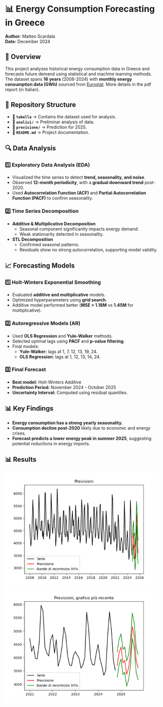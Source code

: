 # 📊 Energy Consumption Forecasting in Greece

**Author:** Matteo Scardala  
**Date:** December 2024  

## 📌 Overview
This project analyzes historical energy consumption data in Greece and forecasts future demand using statistical and machine learning methods. The dataset spans **16 years** (2008-2024) with **monthly energy consumption data (GWh)** sourced from [Eurostat](https://ec.europa.eu/eurostat/databrowser/view/ei_isen_m__custom_14777876/default/table?lang=en).
More details in the pdf report (in Italian).

## 📂 Repository Structure
- **📄 `tabella`** → Contains the dataset used for analysis.
- **📄 `analisi/`** → Preliminar analysis of data.
- **📄 `previsione/`** → Prediction for 2025.
- **📄 `README.md`** → Project documentation.

## 🔍 Data Analysis
### **1️⃣ Exploratory Data Analysis (EDA)**
- Visualized the time series to detect **trend, seasonality, and noise**.
- Observed **12-month periodicity**, with a **gradual downward trend** post-2020.
- Used **Autocorrelation Function (ACF)** and **Partial Autocorrelation Function (PACF)** to confirm seasonality.

### **2️⃣ Time Series Decomposition**
- **Additive & Multiplicative Decomposition**
  - Seasonal component significantly impacts energy demand.
  - Weak stationarity detected in seasonality.
- **STL Decomposition**
  - Confirmed seasonal patterns.
  - Residuals show no strong autocorrelation, supporting model validity.

## 📈 Forecasting Models
### **1️⃣ Holt-Winters Exponential Smoothing**
- Evaluated **additive and multiplicative** models.
- Optimized hyperparameters using **grid search**.
- Additive model performed better (**MSE = 1.18M** vs **1.45M** for multiplicative).

### **2️⃣ Autoregressive Models (AR)**
- Used **OLS Regression** and **Yule-Walker** methods.
- Selected optimal lags using **PACF** and **p-value filtering**.
- Final models:  
  - **Yule-Walker:** lags at 1, 7, 12, 13, 19, 24.  
  - **OLS Regression:** lags at 1, 12, 13, 14, 24.

### **3️⃣ Final Forecast**
- **Best model:** Holt-Winters Additive
- **Prediction Period:** November 2024 - October 2025
- **Uncertainty Interval:** Computed using residual quantiles.

## 📊 Key Findings
- **Energy consumption has a strong yearly seasonality.**
- **Consumption decline post-2020** likely due to economic and energy crises.
- **Forecast predicts a lower energy peak in summer 2025**, suggesting potential reductions in energy imports.

## 📊 Results
<p align="center">
  <img src="pred1.png" alt="Descrizione" />
  <img src="pred2.png" alt="Descrizione" />
</p>

